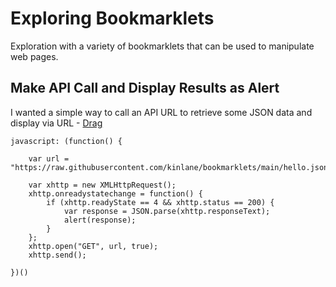 # Exploring Bookmarklets
Exploration with a variety of bookmarklets that can be used to manipulate web pages.

## Make API Call and Display Results as Alert
I wanted a simple way to call an API URL to retrieve some JSON data and display via URL - <a href="javascript:!function(){var e=new XMLHttpRequest;e.onreadystatechange=function(){4==e.readyState&&200==e.status&&alert(JSON.parse(e.responseText))},e.open(%22GET%22,%22https://raw.githubusercontent.com/kinlane/bookmarklets/main/hello.json%22,!0),e.send()}();">Drag</a>
```
javascript: (function() {

    var url = "https://raw.githubusercontent.com/kinlane/bookmarklets/main/hello.json";

    var xhttp = new XMLHttpRequest();
    xhttp.onreadystatechange = function() {
        if (xhttp.readyState == 4 && xhttp.status == 200) {
            var response = JSON.parse(xhttp.responseText);
            alert(response);
        }
    };
    xhttp.open("GET", url, true);
    xhttp.send();

})()
```

